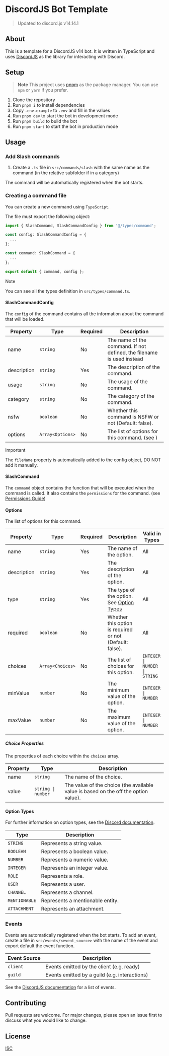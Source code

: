 # DiscordJS Bot Template

> Updated to discord.js v14.14.1

## About

This is a template for a DiscordJS v14 bot. It is written in TypeScript and uses [DiscordJS](https://discord.js.org/#/) as the library for interacting with Discord.

## Setup

> **Note**
> This project uses [pnpm](https://pnpm.io/) as the package manager. You can use `npm` or `yarn` if you prefer.

1. Clone the repository
2. Run `pnpm i` to install dependencies
3. Copy `.env.example` to `.env` and fill in the values
4. Run `pnpm dev` to start the bot in development mode
5. Run `pnpm build` to build the bot
6. Run `pnpm start` to start the bot in production mode

## Usage

### Add Slash commands

1. Create a `.ts` file in `src/commands/slash` with the same name as the command (in the relative subfolder if in a category)

The command will be automatically registered when the bot starts.

### Creating a command file

You can create a new command using `TypeScript`.

The file must export the following object:

```ts
import { SlashCommand, SlashCommandConfig } from '@/types/command';

const config: SlashCommandConfig = {
  ...
};

const command: SlashCommand = {
  ...
};

export default { command, config };
```

> [!NOTE]
> You can see all the types definition in `src/types/command.ts`.

#### SlashCommandConfig

The `config` of the command contains all the information about the command that will be loaded.

| Property    | Type             | Required | Description                                                           |
| ----------- | ---------------- | -------- | --------------------------------------------------------------------- |
| name        | `string`         | No       | The name of the command. If not defined, the filename is used instead |
| description | `string`         | Yes      | The description of the command.                                       |
| usage       | `string`         | No       | The usage of the command.                                             |
| category    | `string`         | No       | The category of the command.                                          |
| nsfw        | `boolean`        | No       | Whether this command is NSFW or not (Default: false).                 |
| options     | `Array<Options>` | No       | The list of options for this command. (see [](/#options))             |

> [!IMPORTANT]
> The `fileName` property is automatically added to the config object, DO NOT add it manually.

#### SlashCommand

The `command` object contains the function that will be executed when the command is called.
It also contains the `permissions` for the command. (see [Permissions Guide](https://discordjs.guide/popular-topics/permissions.html#permissions))

#### Options

The list of options for this command.

| Property    | Type             | Required | Description                                               | Valid in Types                |
| ----------- | ---------------- | -------- | --------------------------------------------------------- | ----------------------------- |
| name        | `string`         | Yes      | The name of the option.                                   | All                           |
| description | `string`         | Yes      | The description of the option.                            | All                           |
| type        | `string`         | Yes      | The type of the option. See [Option Types](#option-types) | All                           |
| required    | `boolean`        | No       | Whether this option is required or not (Default: false).  | All                           |
| choices     | `Array<Choices>` | No       | The list of choices for this option.                      | `INTEGER \| NUMBER \| STRING` |
| minValue    | `number`         | No       | The minimum value of the option.                          | `INTEGER \| NUMBER`           |
| maxValue    | `number`         | No       | The maximum value of the option.                          | `INTEGER \| NUMBER`           |

##### Choice Properties

The properties of each choice within the `choices` array.

| Property | Type               | Description                                                                         |
| -------- | ------------------ | ----------------------------------------------------------------------------------- |
| name     | `string`           | The name of the choice.                                                             |
| value    | `string \| number` | The value of the choice (the available value is based on the off the option value). |

#### Option Types

For further information on option types, see the [Discord documentation](https://discord.com/developers/docs/interactions/application-commands#application-command-object-application-command-option-type).

| Type          | Description                      |
| ------------- | -------------------------------- |
| `STRING`      | Represents a string value.       |
| `BOOLEAN`     | Represents a boolean value.      |
| `NUMBER`      | Represents a numeric value.      |
| `INTEGER`     | Represents an integer value.     |
| `ROLE`        | Represents a role.               |
| `USER`        | Represents a user.               |
| `CHANNEL`     | Represents a channel.            |
| `MENTIONABLE` | Represents a mentionable entity. |
| `ATTACHMENT`  | Represents an attachment.        |

### Events

Events are automatically registered when the bot starts. To add an event, create a file in `src/events/<event_source>` with the name of the event and export default the event function.

| Event Source | Description                                   |
| ------------ | --------------------------------------------- |
| `client`     | Events emitted by the client (e.g. ready)     |
| `guild`      | Events emitted by a guild (e.g. interactions) |

See the [DiscordJS documentation](https://old.discordjs.dev/#/docs/discord.js/main/typedef/Events) for a list of events.

## Contributing

Pull requests are welcome. For major changes, please open an issue first to discuss what you would like to change.

## License

[ISC](https://choosealicense.com/licenses/isc/)
